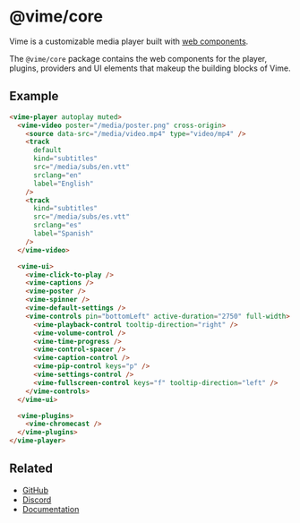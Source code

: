 # @vime/core

Vime is a customizable media player built with [web components](https://developer.mozilla.org/en-US/docs/Web/Web_Components).

The `@vime/core` package contains the web components for the player, plugins, providers and
UI elements that makeup the building blocks of Vime.

## Example

```html
<vime-player autoplay muted>
  <vime-video poster="/media/poster.png" cross-origin>
    <source data-src="/media/video.mp4" type="video/mp4" />
    <track
      default
      kind="subtitles"
      src="/media/subs/en.vtt"
      srclang="en"
      label="English"
    />
    <track
      kind="subtitles"
      src="/media/subs/es.vtt"
      srclang="es"
      label="Spanish"
    />
  </vime-video>

  <vime-ui>
    <vime-click-to-play />
    <vime-captions />
    <vime-poster />
    <vime-spinner />
    <vime-default-settings />
    <vime-controls pin="bottomLeft" active-duration="2750" full-width>
      <vime-playback-control tooltip-direction="right" />
      <vime-volume-control />
      <vime-time-progress />
      <vime-control-spacer />
      <vime-caption-control />
      <vime-pip-control keys="p" />
      <vime-settings-control />
      <vime-fullscreen-control keys="f" tooltip-direction="left" />
    </vime-controls>
  </vime-ui>

  <vime-plugins>
    <vime-chromecast />
  </vime-plugins>
</vime-player>
```

## Related

- [GitHub](https://github.com/vime-js/vime)
- [Discord](https://discord.gg/feZ6cAE)
- [Documentation](https://vimejs.com)
